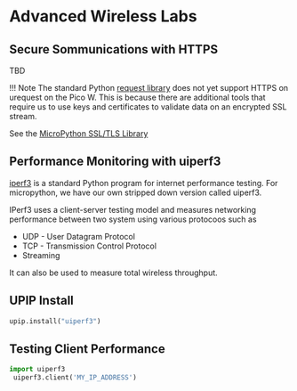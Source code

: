 # Advanced Wireless Labs

## Secure Sommunications with HTTPS

TBD

!!! Note
    The standard Python [request library](https://www.w3schools.com/python/module_requests.asp) does not yet support HTTPS on urequest on the Pico W.  This is because there are additional tools that require us to use keys and certificates to validate data on an encrypted SSL stream.

See the [MicroPython SSL/TLS Library](https://docs.micropython.org/en/latest/library/ssl.html)

## Performance Monitoring with uiperf3

[iperf3](https://iperf.fr/iperf-doc.php) is a standard Python program for internet performance testing.  For micropython, we have our own stripped down version called uiperf3.

IPerf3 uses a client-server testing model and measures networking performance between two system using various protocoos such as

* UDP - User Datagram Protocol
* TCP - Transmission Control  Protocol
* Streaming

It can also be used to measure total wireless throughput.

## UPIP Install

```py
upip.install("uiperf3")
```

## Testing Client Performance
```python
import uiperf3
 uiperf3.client('MY_IP_ADDRESS')
```



